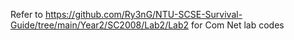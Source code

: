 Refer to https://github.com/Ry3nG/NTU-SCSE-Survival-Guide/tree/main/Year2/SC2008/Lab2/Lab2 for Com Net lab codes
